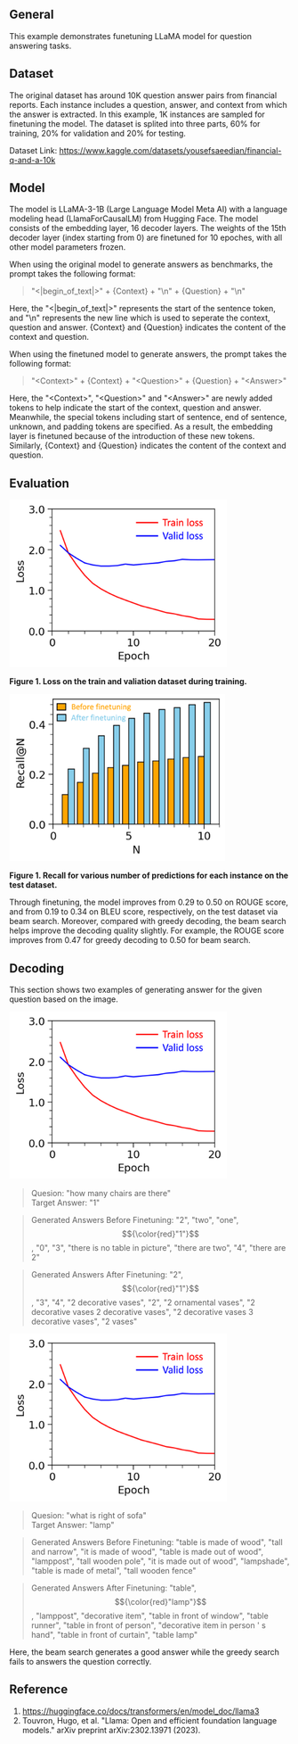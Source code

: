 ## General
This example demonstrates funetuning LLaMA model for question answering tasks. 

## Dataset
The original dataset has around 10K question answer pairs from financial reports. Each instance includes a question, answer, and context from which the answer is extracted. In this example, 1K instances are sampled for finetuning the model. The dataset is splited into three parts, 60% for training, 20% for validation and 20% for testing.

Dataset Link: https://www.kaggle.com/datasets/yousefsaeedian/financial-q-and-a-10k

## Model
The model is LLaMA-3-1B (Large Language Model Meta AI) with a language modeling head (LlamaForCausalLM) from Hugging Face. The model consists of the embedding layer, 16 decoder layers. The weights of the 15th decoder layer (index starting from 0) are finetuned for 10 epoches, with all other model parameters frozen.

When using the original model to generate answers as benchmarks, the prompt takes the following format:
> "\<|begin_of_text|\>" + {Context} + "\n" + {Question} + "\n"

Here, the "\<|begin_of_text|\>" represents the start of the sentence token, and "\n" represents the new line which is used to seperate the context, question and answer. {Context} and {Question} indicates the content of the context and question.

When using the finetuned model to generate answers, the prompt takes the following format:
> "\<Context\>" + {Context} + "\<Question\>" + {Question} + "\<Answer\>"

Here, the "\<Context\>", "\<Question\>" and "\<Answer\>" are newly added tokens to help indicate the start of the context, question and answer. Meanwhile, the special tokens including start of sentence, end of sentence, unknown, and padding tokens are specified. As a result, the embedding layer is finetuned because of the introduction of these new tokens. Similarly, {Context} and {Question} indicates the content of the context and question.

## Evaluation
<img src="figures/train_valid_loss.png" height="300" />

**Figure 1. Loss on the train and valiation dataset during training.**

<img src="figures/recall.png" height="300" />

**Figure 1. Recall for various number of predictions for each instance on the test dataset.**

Through finetuning, the model improves from 0.29 to 0.50 on ROUGE score, and from 0.19 to 0.34 on BLEU score, respectively, on the test dataset via beam search. Moreover, compared with greedy decoding, the beam search helps improve the decoding quality slightly. For example, the ROUGE score improves from 0.47 for greedy decoding to 0.50 for beam search. 

## Decoding
This section shows two examples of generating answer for the given question based on the image. 

<img src="figures/train_valid_loss.png" height="300" />

> Quesion: "how many chairs are there" <br/>
> Target Answer: "1" <br/>

> Generated Answers Before Finetuning: "2", "two", "one", $${\color{red}"1"}$$, "0", "3", "there is no table in picture", "there are two", "4", "there are 2" <br/>

> Generated Answers After Finetuning: "2", $${\color{red}"1"}$$, "3", "4", "2 decorative vases", "2", "2 ornamental vases", "2 decorative vases 2 decorative vases", "2 decorative vases 3 decorative vases", "2 vases"

<img src="figures/train_valid_loss.png" height="300" />

> Quesion: "what is right of sofa" <br/>
> Target Answer: "lamp" <br/>

> Generated Answers Before Finetuning: "table is made of wood", "tall and narrow", "it is made of wood", "table is made out of wood", "lamppost", "tall wooden pole", "it is made out of wood", "lampshade", "table is made of metal", "tall wooden fence" <br/>

> Generated Answers After Finetuning: "table", $${\color{red}"lamp"}$$, "lamppost", "decorative item", "table in front of window", "table runner", "table in front of person", "decorative item in person ' s hand", "table in front of curtain", "table lamp"


Here, the beam search generates a good answer while the greedy search fails to answers the question correctly.

## Reference
1. https://huggingface.co/docs/transformers/en/model_doc/llama3
2. Touvron, Hugo, et al. "Llama: Open and efficient foundation language models." arXiv preprint arXiv:2302.13971 (2023).
